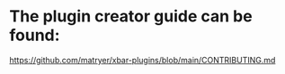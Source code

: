# The plugin creator guide can be found:

https://github.com/matryer/xbar-plugins/blob/main/CONTRIBUTING.md
